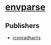 # [envparse](https://pypi.org/project/envparse)



## Publishers
- [rconradharris](https://pypi.org/user/rconradharris)

